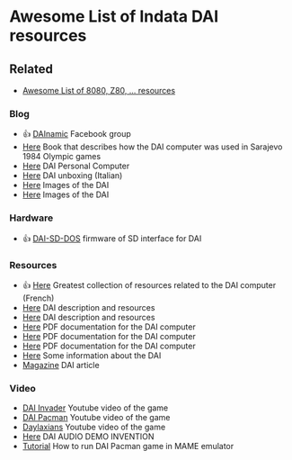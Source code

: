 # Awesome List of Indata DAI resources

## Related
* [Awesome List of 8080, Z80, ...  resources](z80.md)

### Blog
*  :thumbsup: [DAInamic](https://www.facebook.com/groups/431058947356275) Facebook group
*  [Here](http://tomislavmikulic.com/freebooks.htm) Book that describes how the DAI computer was used in Sarajevo 1984 Olympic games
*  [Here](http://www.progettoemma.net/mess/system.php?machine=dai) DAI Personal Computer
*  [Here](http://compvter.blogspot.it/2013/03/dai-computer-un-piccolo-gioiello-del.html) DAI unboxing (Italian)
*  [Here](https://jameltayeb.com/2013/09/03/title-4/) Images of the DAI
*  [Here](https://jameltayeb.com/2013/09/02/title-5/) Images of the DAI
### Hardware
*  :thumbsup: [DAI-SD-DOS](https://github.com/pit-le-rouge/DAI-SD-DOS) firmware of SD interface for DAI
### Resources
*  :thumbsup: [Here](http://bruno.vivien.pagesperso-orange.fr/DAI/index.htm) Greatest collection of resources related to the DAI computer (French)
*  [Here](https://fjkraan.home.xs4all.nl/comp/dai/index.html) DAI description and resources
*  [Here](https://fjkraan.home.xs4all.nl/comp/dai/index.html) DAI description and resources
*  [Here](http://www.vintagecomputer.net/fjkraan/comp/dai/doc/) PDF documentation for the DAI computer
*  [Here](https://electrickery.hosting.philpem.me.uk/comp/dai/doc/info.html) PDF documentation for the DAI computer
*  [Here](http://electrickery.connected.by.freedominter.net/comp/dai/doc/index.html) PDF documentation for the DAI computer
*  [Here](https://github.com/eiroca/Retro/tree/master/computer/DAI) Some information about the DAI
*  [Magazine](http://electrickery.connected.by.freedominter.net/comp/dai/EC198103/) DAI article
### Video
*  [DAI Invader](https://www.youtube.com/watch?v=zOEkTXFy-iE) Youtube video of the game
*  [DAI Pacman](https://www.youtube.com/watch?v=TcXXuT6cx7U) Youtube video of the game
*  [Daylaxians](https://www.youtube.com/watch?v=dzjIXreGyd0) Youtube video of the game
*  [Here](https://www.youtube.com/watch?v=-vXL7KLaBlg) DAI AUDIO DEMO INVENTION
*  [Tutorial](https://www.youtube.com/watch?v=CDlnzbYkHqI) How to run DAI Pacman game in MAME emulator

